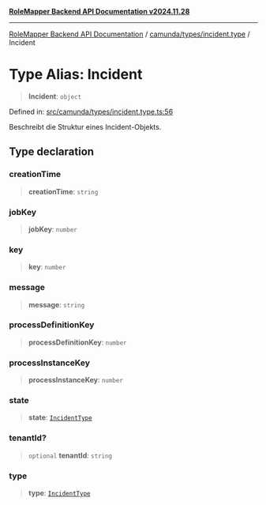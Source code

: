 [**RoleMapper Backend API Documentation v2024.11.28**](../../../../README.md)

***

[RoleMapper Backend API Documentation](../../../../modules.md) / [camunda/types/incident.type](../README.md) / Incident

# Type Alias: Incident

> **Incident**: `object`

Defined in: [src/camunda/types/incident.type.ts:56](https://github.com/FlowCraft-AG/RoleMapper/blob/c9acdd00838c66d920e7b437b70c88dfa20c9c4e/backend/src/camunda/types/incident.type.ts#L56)

Beschreibt die Struktur eines Incident-Objekts.

## Type declaration

### creationTime

> **creationTime**: `string`

### jobKey

> **jobKey**: `number`

### key

> **key**: `number`

### message

> **message**: `string`

### processDefinitionKey

> **processDefinitionKey**: `number`

### processInstanceKey

> **processInstanceKey**: `number`

### state

> **state**: [`IncidentType`](IncidentType.md)

### tenantId?

> `optional` **tenantId**: `string`

### type

> **type**: [`IncidentType`](IncidentType.md)
